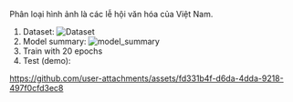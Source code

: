 Phân loại hình ảnh là các lễ hội văn hóa của Việt Nam.
1. Dataset:
![Dataset](https://github.com/user-attachments/assets/6cacab99-1171-4757-a89c-8f2c27b6fcb6)
2. Model summary:
![model_summary](https://github.com/user-attachments/assets/cacb6839-b107-4da6-af6c-893526f5c12f)
3. Train with 20 epochs
4. Test (demo):

https://github.com/user-attachments/assets/fd331b4f-d6da-4dda-9218-497f0cfd3ec8





